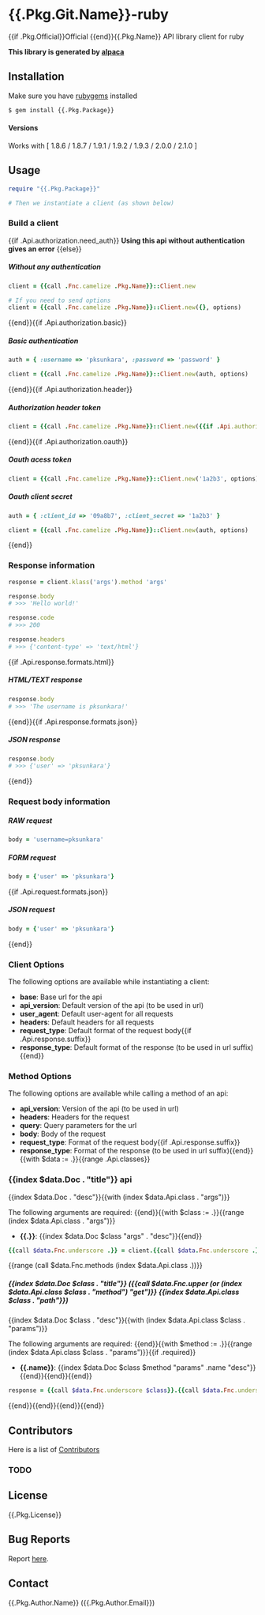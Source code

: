 # {{.Pkg.Git.Name}}-ruby

{{if .Pkg.Official}}Official {{end}}{{.Pkg.Name}} API library client for ruby

__This library is generated by [alpaca](https://github.com/pksunkara/alpaca)__

## Installation

Make sure you have [rubygems](https://rubygems.org) installed

```bash
$ gem install {{.Pkg.Package}}
```

#### Versions

Works with [ 1.8.6 / 1.8.7 / 1.9.1 / 1.9.2 / 1.9.3 / 2.0.0 / 2.1.0 ]

## Usage

```ruby
require "{{.Pkg.Package}}"

# Then we instantiate a client (as shown below)
```

### Build a client
{{if .Api.authorization.need_auth}}
**Using this api without authentication gives an error**
{{else}}
##### Without any authentication

```ruby
client = {{call .Fnc.camelize .Pkg.Name}}::Client.new

# If you need to send options
client = {{call .Fnc.camelize .Pkg.Name}}::Client.new({}, options)
```
{{end}}{{if .Api.authorization.basic}}
##### Basic authentication

```ruby
auth = { :username => 'pksunkara', :password => 'password' }

client = {{call .Fnc.camelize .Pkg.Name}}::Client.new(auth, options)
```
{{end}}{{if .Api.authorization.header}}
##### Authorization header token

```ruby
client = {{call .Fnc.camelize .Pkg.Name}}::Client.new({{if .Api.authorization.oauth}}{:http_header => '1a2b3'}{{else}}'1a2b3'{{end}}, options)
```
{{end}}{{if .Api.authorization.oauth}}
##### Oauth acess token

```ruby
client = {{call .Fnc.camelize .Pkg.Name}}::Client.new('1a2b3', options)
```

##### Oauth client secret

```ruby
auth = { :client_id => '09a8b7', :client_secret => '1a2b3' }

client = {{call .Fnc.camelize .Pkg.Name}}::Client.new(auth, options)
```
{{end}}
### Response information

```ruby
response = client.klass('args').method 'args'

response.body
# >>> 'Hello world!'

response.code
# >>> 200

response.headers
# >>> {'content-type' => 'text/html'}
```
{{if .Api.response.formats.html}}
##### HTML/TEXT response

```ruby
response.body
# >>> 'The username is pksunkara!'
```
{{end}}{{if .Api.response.formats.json}}
##### JSON response

```ruby
response.body
# >>> {'user' => 'pksunkara'}
```
{{end}}
### Request body information

##### RAW request

```ruby
body = 'username=pksunkara'
```

##### FORM request

```ruby
body = {'user' => 'pksunkara'}
```
{{if .Api.request.formats.json}}
##### JSON request

```ruby
body = {'user' => 'pksunkara'}
```
{{end}}
### Client Options

The following options are available while instantiating a client:

 * __base__: Base url for the api
 * __api_version__: Default version of the api (to be used in url)
 * __user_agent__: Default user-agent for all requests
 * __headers__: Default headers for all requests
 * __request_type__: Default format of the request body{{if .Api.response.suffix}}
 * __response_type__: Default format of the response (to be used in url suffix){{end}}

### Method Options

The following options are available while calling a method of an api:

 * __api_version__: Version of the api (to be used in url)
 * __headers__: Headers for the request
 * __query__: Query parameters for the url
 * __body__: Body of the request
 * __request_type__: Format of the request body{{if .Api.response.suffix}}
 * __response_type__: Format of the response (to be used in url suffix){{end}}
{{with $data := .}}{{range .Api.classes}}
### {{index $data.Doc . "title"}} api

{{index $data.Doc . "desc"}}{{with (index $data.Api.class . "args")}}

The following arguments are required:
{{end}}{{with $class := .}}{{range (index $data.Api.class . "args")}}
 * __{{.}}__: {{index $data.Doc $class "args" . "desc"}}{{end}}

```ruby
{{call $data.Fnc.underscore .}} = client.{{call $data.Fnc.underscore .}}({{call $data.Fnc.prnt.ruby (index $data.Doc . "args") ", " false}})
```
{{range (call $data.Fnc.methods (index $data.Api.class .))}}
##### {{index $data.Doc $class . "title"}} ({{call $data.Fnc.upper (or (index $data.Api.class $class . "method") "get")}} {{index $data.Api.class $class . "path"}})

{{index $data.Doc $class . "desc"}}{{with (index $data.Api.class $class . "params")}}

The following arguments are required:
{{end}}{{with $method := .}}{{range (index $data.Api.class $class . "params")}}{{if .required}}
 * __{{.name}}__: {{index $data.Doc $class $method "params" .name "desc"}}{{end}}{{end}}{{end}}

```ruby
response = {{call $data.Fnc.underscore $class}}.{{call $data.Fnc.underscore .}}({{call $data.Fnc.prnt.ruby (index $data.Doc $class . "params") ", " true}}options)
```
{{end}}{{end}}{{end}}{{end}}
## Contributors
Here is a list of [Contributors](https://{{.Pkg.Git.Site}}/{{.Pkg.Git.User}}/{{.Pkg.Git.Name}}-ruby/contributors)

### TODO

## License
{{.Pkg.License}}

## Bug Reports
Report [here](https://{{.Pkg.Git.Site}}/{{.Pkg.Git.User}}/{{.Pkg.Git.Name}}-ruby/issues).

## Contact
{{.Pkg.Author.Name}} ({{.Pkg.Author.Email}})
